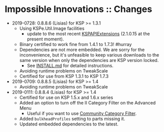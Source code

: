 # Impossible Innovations :: Changes

* 2019-0728: 0.8.8.6 (Lisias) for KSP >= 1.3.1
	+ Using KSPe.Util.Image facilities
		- update to the most recent [KSPAPIExtensions](https://github.com/net-lisias-ksp/KSPAPIExtensions/releases) (2.1.0.15 at the present moment). 
	+ Binary certified to work fine from 1.4.1 to 1.7.3! #hurray
	+ Dependencies are not more embedded. We are sorry for the inconvenience, but it's unfeasible to keep various downloads to the same version when only the dependencies are KSP version locked.
		- See [INSTALL.md](https://github.com/net-lisias-ksp/ImpossibleInnovations/blob/master/INSTALL.md) for detailed instructions.
	+ Avoiding runtime problems on TweakScale
	+ Certified for use from KSP 1.3.1 to KSP 1.7.3
* 2019-0709: 0.8.8.5 (Lisias) for KSP >= 1.4
	+ Avoiding runtime problems on TweakScale
* 2019-0111: 0.8.8.4 (Lisias) for KSP >= 1.4
	+ Certified for use on KSP 1.5.x and 1.6.x series
	+ Added an option to turn off the II Category Filter on the Advanced Menu
		- Useful if you want to use [Community Category Filter](https://forum.kerbalspaceprogram.com/index.php?/topic/149840-discussion-community-category-kit/).
	+ Added `bulkheadProfiles` setting to parts missing it.
	+ Updated embedded dependencies to the latest.
